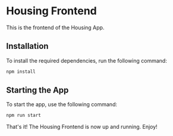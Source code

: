 # Housing Frontend

This is the frontend of the Housing App.

## Installation
To install the required dependencies, run the following command:

```sh
npm install
```

## Starting the App
To start the app, use the following command:

```sh
npm run start
```

That's it! The Housing Frontend is now up and running. Enjoy!
